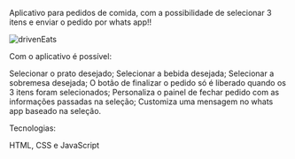 Aplicativo para pedidos de comida, com a possibilidade de selecionar 3 itens e enviar o pedido por whats app!!

![drivenEats](https://github.com/user-attachments/assets/fb6efc72-e372-4dc9-8789-f08046e0a350)

Com o aplicativo é possível:

Selecionar o prato desejado;
Selecionar a bebida desejada;
Selecionar a sobremesa desejada;
O botão de finalizar o pedido só é liberado quando os 3 itens foram selecionados;
Personaliza o painel de fechar pedido com as informações passadas na seleção;
Customiza uma mensagem no whats app baseado na seleção.

Tecnologias:

HTML, CSS e JavaScript
